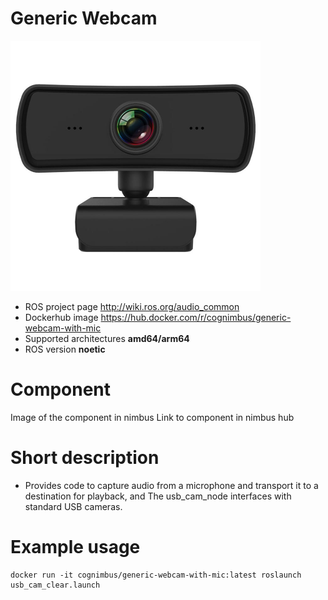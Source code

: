 # Generic Webcam

<img src="generic-webcam-with-mic/generic-webcam-driver.jpg" alt="generic-webcam" width="400"/>

* ROS project page <a href="http://wiki.ros.org/audio_common">http://wiki.ros.org/audio_common</a>
* Dockerhub image https://hub.docker.com/r/cognimbus/generic-webcam-with-mic
* Supported architectures <b>amd64/arm64</b>
* ROS version <b>noetic</b>


# Component
Image of the component in nimbus
Link to component in nimbus hub

# Short description
* Provides code to capture audio from a microphone and transport it to a destination for playback, and The usb_cam_node interfaces with standard USB cameras.


# Example usage
```
docker run -it cognimbus/generic-webcam-with-mic:latest roslaunch usb_cam_clear.launch
```


